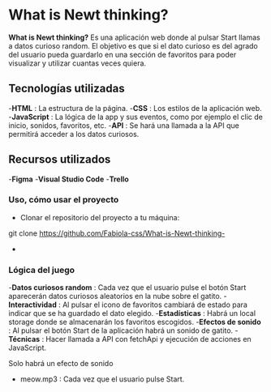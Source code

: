# **What is Newt thinking?**
    
**What is Newt thinking?** Es una aplicación web donde al pulsar Start llamas a  datos curioso random. El objetivo es que si el dato curioso es del agrado del usuario pueda guardarlo en una sección de favoritos para poder visualizar y utilizar cuantas veces quiera.


## **Tecnologías utilizadas**
-**HTML** : La estructura de la página.
-**CSS** : Los estilos de la aplicación web.
-**JavaScript** : La lógica de la app y sus eventos, como por ejemplo el clic de inicio, sonidos, favoritos, etc.
-**API** : Se hará una llamada a la API que permitirá acceder a los datos curiosos.

## **Recursos utilizados**
-**Figma**
-**Visual Studio Code**
-**Trello**


### Uso, cómo usar el proyecto
- Clonar el repositorio del proyecto a tu máquina:

 git clone https://github.com/Fabiola-css/What-is-Newt-thinking-

 - 

### Lógica del juego

-**Datos curiosos random** : Cada vez que el usuario pulse el botón Start aparecerán datos curiosos aleatorios en la nube sobre el gatito.
-**Interactividad** : Al pulsar el icono de favoritos cambiará de estado para indicar que se ha guardado el dato elegido.
-**Estadísticas** : Habrá un local storage donde se almacenarán los favoritos escogidos.
-**Efectos de sonido** : Al pulsar el botón Start de la aplicación habrá un sonido de gatito.
-**Técnicas** : Hacer llamada a API con fetchApi y ejecución de acciones en JavaScript.



Solo habrá un efecto de sonido 
- meow.mp3 : Cada vez que el usuario pulse Start.


